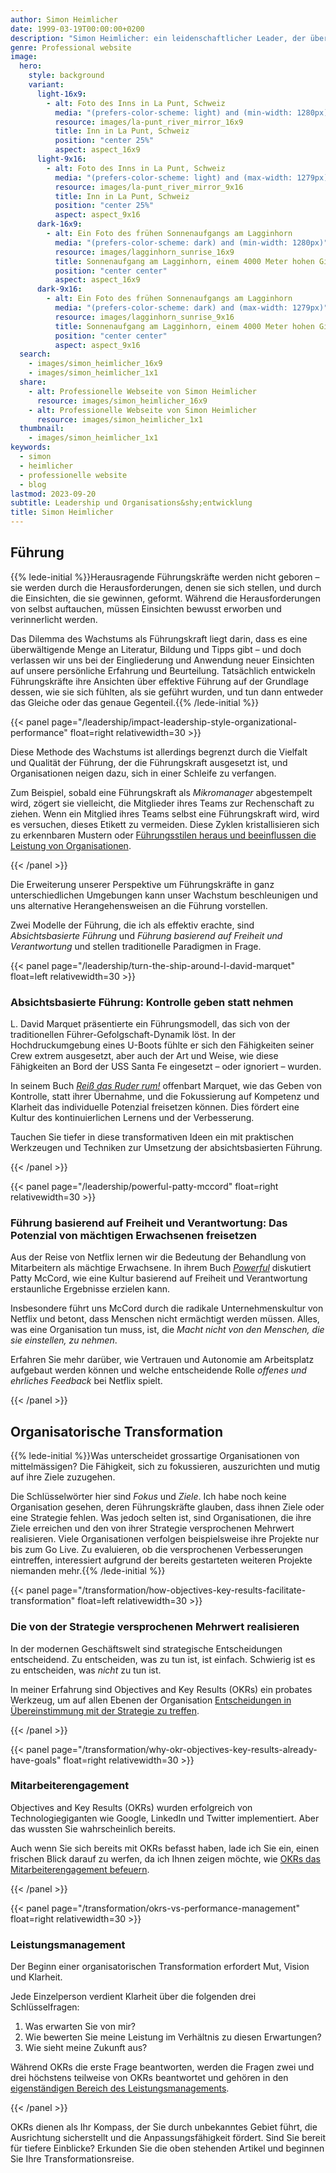 ```yaml
---
author: Simon Heimlicher
date: 1999-03-19T00:00:00+0200
description: "Simon Heimlicher: ein leidenschaftlicher Leader, der über Führung, Organisationsentwicklung und Technologie schreibt"
genre: Professional website
image:
  hero:
    style: background
    variant:
      light-16x9:
        - alt: Foto des Inns in La Punt, Schweiz
          media: "(prefers-color-scheme: light) and (min-width: 1280px)"
          resource: images/la-punt_river_mirror_16x9
          title: Inn in La Punt, Schweiz
          position: "center 25%"
          aspect: aspect_16x9
      light-9x16:
        - alt: Foto des Inns in La Punt, Schweiz
          media: "(prefers-color-scheme: light) and (max-width: 1279px)"
          resource: images/la-punt_river_mirror_9x16
          title: Inn in La Punt, Schweiz
          position: "center 25%"
          aspect: aspect_9x16
      dark-16x9:
        - alt: Ein Foto des frühen Sonnenaufgangs am Lagginhorn
          media: "(prefers-color-scheme: dark) and (min-width: 1280px)"
          resource: images/lagginhorn_sunrise_16x9
          title: Sonnenaufgang am Lagginhorn, einem 4000 Meter hohen Gipfel in der Schweiz
          position: "center center"
          aspect: aspect_16x9
      dark-9x16:
        - alt: Ein Foto des frühen Sonnenaufgangs am Lagginhorn
          media: "(prefers-color-scheme: dark) and (max-width: 1279px)"
          resource: images/lagginhorn_sunrise_9x16
          title: Sonnenaufgang am Lagginhorn, einem 4000 Meter hohen Gipfel in der Schweiz
          position: "center center"
          aspect: aspect_9x16
  search:
    - images/simon_heimlicher_16x9
    - images/simon_heimlicher_1x1
  share:
    - alt: Professionelle Webseite von Simon Heimlicher
      resource: images/simon_heimlicher_16x9
    - alt: Professionelle Webseite von Simon Heimlicher
      resource: images/simon_heimlicher_1x1
  thumbnail:
    - images/simon_heimlicher_1x1
keywords:
  - simon
  - heimlicher
  - professionelle website
  - blog
lastmod: 2023-09-20
subtitle: Leadership und Organisations&shy;entwicklung
title: Simon Heimlicher
---
```


## Führung

{{% lede-initial %}}Herausragende Führungskräfte werden nicht geboren – sie werden durch die Herausforderungen, denen sie sich stellen, und durch die Einsichten, die sie gewinnen, geformt. Während die Herausforderungen von selbst auftauchen, müssen Einsichten bewusst erworben und verinnerlicht werden.

Das Dilemma des Wachstums als Führungskraft liegt darin, dass es eine überwältigende Menge an Literatur, Bildung und Tipps gibt – und doch verlassen wir uns bei der Eingliederung und Anwendung neuer Einsichten auf unsere persönliche Erfahrung und Beurteilung. Tatsächlich entwickeln Führungskräfte ihre Ansichten über effektive Führung auf der Grundlage dessen, wie sie sich fühlten, als sie geführt wurden, und tun dann entweder das Gleiche oder das genaue Gegenteil.{{% /lede-initial %}}

{{< panel page="/leadership/impact-leadership-style-organizational-performance" float=right relativewidth=30 >}}

Diese Methode des Wachstums ist allerdings begrenzt durch die Vielfalt und Qualität der Führung, der die Führungskraft ausgesetzt ist, und Organisationen neigen dazu, sich in einer Schleife zu verfangen.

Zum Beispiel, sobald eine Führungskraft als *Mikromanager* abgestempelt wird, zögert sie vielleicht, die Mitglieder ihres Teams zur Rechenschaft zu ziehen. Wenn ein Mitglied ihres Teams selbst eine Führungskraft wird, wird es versuchen, dieses Etikett zu vermeiden. Diese Zyklen kristallisieren sich zu erkennbaren Mustern oder [Führungsstilen heraus und beeinflussen die Leistung von Organisationen](leadership/impact-leadership-style-organizational-performance).

{{< /panel >}}

Die Erweiterung unserer Perspektive um Führungskräfte in ganz unterschiedlichen Umgebungen kann unser Wachstum beschleunigen und uns alternative Herangehensweisen an die Führung vorstellen.

Zwei Modelle der Führung, die ich als effektiv erachte, sind *Absichtsbasierte Führung* und *Führung basierend auf Freiheit und Verantwortung* und stellen traditionelle Paradigmen in Frage.

{{< panel page="/leadership/turn-the-ship-around-l-david-marquet" float=left relativewidth=30 >}}

### Absichtsbasierte Führung: Kontrolle geben statt nehmen

L. David Marquet präsentierte ein Führungsmodell, das sich von der traditionellen Führer-Gefolgschaft-Dynamik löst. In der Hochdruckumgebung eines U-Boots fühlte er sich den Fähigkeiten seiner Crew extrem ausgesetzt, aber auch der Art und Weise, wie diese Fähigkeiten an Bord der USS Santa Fe eingesetzt – oder ignoriert – wurden.

In seinem Buch [*Reiß das Ruder rum!*](leadership/turn-the-ship-around-l-david-marquet) offenbart Marquet, wie das Geben von Kontrolle, statt ihrer Übernahme, und die Fokussierung auf Kompetenz und Klarheit das individuelle Potenzial freisetzen können. Dies fördert eine Kultur des kontinuierlichen Lernens und der Verbesserung.

Tauchen Sie tiefer in diese transformativen Ideen ein mit praktischen Werkzeugen und Techniken zur Umsetzung der absichtsbasierten Führung.

{{< /panel >}}

{{< panel page="/leadership/powerful-patty-mccord" float=right relativewidth=30 >}}

### Führung basierend auf Freiheit und Verantwortung: Das Potenzial von mächtigen Erwachsenen freisetzen

Aus der Reise von Netflix lernen wir die Bedeutung der Behandlung von Mitarbeitern als mächtige Erwachsene. In ihrem Buch [*Powerful*](leadership/powerful-patty-mccord) diskutiert Patty McCord, wie eine Kultur basierend auf Freiheit und Verantwortung erstaunliche Ergebnisse erzielen kann.

Insbesondere führt uns McCord durch die radikale Unternehmenskultur von Netflix und betont, dass Menschen nicht ermächtigt werden müssen. Alles, was eine Organisation tun muss, ist, die *Macht nicht von den Menschen, die sie einstellen, zu nehmen*.

Erfahren Sie mehr darüber, wie Vertrauen und Autonomie am Arbeitsplatz aufgebaut werden können und welche entscheidende Rolle *offenes und ehrliches Feedback* bei Netflix spielt.

{{< /panel >}}

## Organisatorische Transformation

{{% lede-initial %}}Was unterscheidet grossartige Organisationen von mittelmässigen? Die Fähigkeit, sich zu fokussieren, auszurichten und mutig auf ihre Ziele zuzugehen.

Die Schlüsselwörter hier sind *Fokus* und *Ziele*. Ich habe noch keine Organisation gesehen, deren Führungskräfte glauben, dass ihnen Ziele oder eine Strategie fehlen. Was jedoch selten ist, sind Organisationen, die ihre Ziele erreichen und den von ihrer Strategie versprochenen Mehrwert realisieren. Viele Organisationen verfolgen beispielsweise ihre Projekte nur bis zum Go Live. Zu evaluieren, ob die versprochenen Verbesserungen eintreffen, interessiert aufgrund der bereits gestarteten weiteren Projekte niemanden mehr.{{% /lede-initial %}}

{{< panel page="/transformation/how-objectives-key-results-facilitate-transformation" float=left relativewidth=30 >}}

### Die von der Strategie versprochenen Mehrwert realisieren

In der modernen Geschäftswelt sind strategische Entscheidungen entscheidend. Zu entscheiden, was zu tun ist, ist einfach. Schwierig ist es zu entscheiden, was *nicht* zu tun ist.

In meiner Erfahrung sind Objectives and Key Results (OKRs) ein probates Werkzeug, um auf allen Ebenen der Organisation [Entscheidungen in Übereinstimmung mit der Strategie zu treffen](transformation/how-objectives-key-results-facilitate-transformation).

{{< /panel >}}

{{< panel page="/transformation/why-okr-objectives-key-results-already-have-goals" float=right relativewidth=30 >}}

### Mitarbeiterengagement

Objectives and Key Results (OKRs) wurden erfolgreich von Technologiegiganten wie Google, LinkedIn und Twitter implementiert. Aber das wussten Sie wahrscheinlich bereits.

Auch wenn Sie sich bereits mit OKRs befasst haben, lade ich Sie ein, einen frischen Blick darauf zu werfen, da ich Ihnen zeigen möchte, wie [OKRs das Mitarbeiterengagement befeuern](transformation/why-okr-objectives-key-results-already-have-goals).

{{< /panel >}}

{{< panel page="/transformation/okrs-vs-performance-management" float=right relativewidth=30 >}}

### Leistungsmanagement

Der Beginn einer organisatorischen Transformation erfordert Mut, Vision und Klarheit.

Jede Einzelperson verdient Klarheit über die folgenden drei Schlüsselfragen:

1. Was erwarten Sie von mir?
2. Wie bewerten Sie meine Leistung im Verhältnis zu diesen Erwartungen?
3. Wie sieht meine Zukunft aus?

Während OKRs die erste Frage beantworten, werden die Fragen zwei und drei höchstens teilweise von OKRs beantwortet und gehören in den [eigenständigen Bereich des Leistungsmanagements](transformation/okrs-vs-performance-management).

{{< /panel >}}

OKRs dienen als Ihr Kompass, der Sie durch unbekanntes Gebiet führt, die Ausrichtung sicherstellt und die Anpassungsfähigkeit fördert. Sind Sie bereit für tiefere Einblicke? Erkunden Sie die oben stehenden Artikel und beginnen Sie Ihre Transformationsreise.
